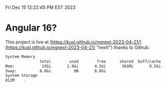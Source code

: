 Fri Dec 15 12:22:45 PM EST 2023

# Angular 16?


This project is live at [https://kusl.github.io/ngnext-2023-04-21/](https://kusl.github.io/ngnext-2023-04-21/ "next!") thanks to Github.

```bash
System Memory
               total        used        free      shared  buff/cache   available
Mem:            15Gi       1.9Gi       4.5Gi       301Mi       9.5Gi        13Gi
Swap:          8.0Gi          0B       8.0Gi
System Storage
812M	.
